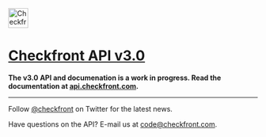 <img src="https://www.checkfront.com/images/logo/Checkfront-80.png" height="40" alt="Checkfront" />

# [Checkfront API v3.0](http://api.checkfront.com/)

**The v3.0 API and documenation is a work in progress.  Read the documentation at [api.checkfront.com](http://api.checkfront.com/).**

---

Follow [@checkfront](http://twitter.com/checkfront) on Twitter for the latest news.

Have questions on the API?  E-mail us at [code@checkfront.com](mailto:code@checkfront.com).

